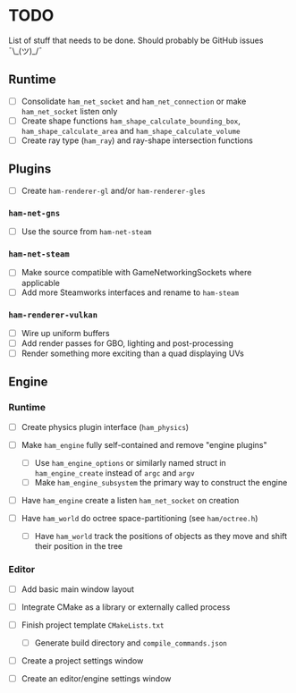 # TODO

List of stuff that needs to be done. Should probably be GitHub issues ¯\\\_(ツ)\_/¯

## Runtime

- [ ] Consolidate `ham_net_socket` and `ham_net_connection` or make `ham_net_socket` listen only
- [ ] Create shape functions `ham_shape_calculate_bounding_box`, `ham_shape_calculate_area` and `ham_shape_calculate_volume`
- [ ] Create ray type (`ham_ray`) and ray-shape intersection functions

## Plugins

- [ ] Create `ham-renderer-gl` and/or `ham-renderer-gles`

### `ham-net-gns`

- [ ] Use the source from `ham-net-steam`

### `ham-net-steam`

- [ ] Make source compatible with GameNetworkingSockets where applicable
- [ ] Add more Steamworks interfaces and rename to `ham-steam`

### `ham-renderer-vulkan`

- [ ] Wire up uniform buffers
- [ ] Add render passes for GBO, lighting and post-processing
- [ ] Render something more exciting than a quad displaying UVs

## Engine

### Runtime

- [ ] Create physics plugin interface (`ham_physics`)

- [ ] Make `ham_engine` fully self-contained and remove "engine plugins"
  - [ ] Use `ham_engine_options` or similarly named struct in `ham_engine_create` instead of `argc` and `argv`
  - [ ] Make `ham_engine_subsystem` the primary way to construct the engine

- [ ] Have `ham_engine` create a listen `ham_net_socket` on creation

- [ ] Have `ham_world` do octree space-partitioning (see `ham/octree.h`)
  - [ ] Have `ham_world` track the positions of objects as they move and shift their position in the tree

### Editor

- [ ] Add basic main window layout

- [ ] Integrate CMake as a library or externally called process

- [ ] Finish project template `CMakeLists.txt`
  - [ ] Generate build directory and `compile_commands.json`

- [ ] Create a project settings window

- [ ] Create an editor/engine settings window
